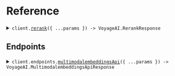 # Reference

<details><summary><code>client.<a href="/src/Client.ts">rerank</a>({ ...params }) -> VoyageAI.RerankResponse</code></summary>
<dl>
<dd>

#### 📝 Description

<dl>
<dd>

<dl>
<dd>

Voyage reranker endpoint receives as input a query, a list of documents, and other arguments such as the model name, and returns a response containing the reranking results.

</dd>
</dl>
</dd>
</dl>

#### 🔌 Usage

<dl>
<dd>

<dl>
<dd>

```typescript
await client.rerank({
    query: "query",
    documents: ["documents"],
    model: "model",
});
```

</dd>
</dl>
</dd>
</dl>

#### ⚙️ Parameters

<dl>
<dd>

<dl>
<dd>

**request:** `VoyageAI.RerankRequest`

</dd>
</dl>

<dl>
<dd>

**requestOptions:** `VoyageAIClient.RequestOptions`

</dd>
</dl>
</dd>
</dl>

</dd>
</dl>
</details>

##

## Endpoints

<details><summary><code>client.endpoints.<a href="/src/api/resources/endpoints/client/Client.ts">multimodalembeddingsApi</a>({ ...params }) -> VoyageAI.MultimodalembeddingsApiResponse</code></summary>
<dl>
<dd>

#### 📝 Description

<dl>
<dd>

<dl>
<dd>

The Voyage multimodal embedding endpoint returns vector representations for a given list of multimodal inputs consisting of text, images, or an interleaving of both modalities.

</dd>
</dl>
</dd>
</dl>

#### 🔌 Usage

<dl>
<dd>

<dl>
<dd>

```typescript
await client.endpoints.multimodalembeddingsApi({
    inputs: [{}],
    model: "model",
});
```

</dd>
</dl>
</dd>
</dl>

#### ⚙️ Parameters

<dl>
<dd>

<dl>
<dd>

**request:** `VoyageAI.MultimodalembeddingsApiRequest`

</dd>
</dl>

<dl>
<dd>

**requestOptions:** `Endpoints.RequestOptions`

</dd>
</dl>
</dd>
</dl>

</dd>
</dl>
</details>
